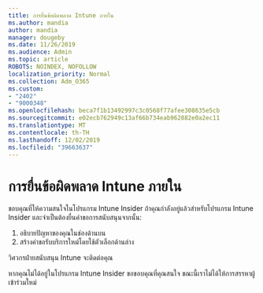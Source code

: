 ```yaml
---
title: การยื่นข้อผิดพลาด Intune ภายใน
ms.author: mandia
author: mandia
manager: dougeby
ms.date: 11/26/2019
ms.audience: Admin
ms.topic: article
ROBOTS: NOINDEX, NOFOLLOW
localization_priority: Normal
ms.collection: Adm_O365
ms.custom:
- "2402"
- "9000348"
ms.openlocfilehash: beca7f1b13492997c3c0568f77afee308635e5cb
ms.sourcegitcommit: e02ecb762949c13af66b734eab962882e0a2ec11
ms.translationtype: MT
ms.contentlocale: th-TH
ms.lasthandoff: 12/02/2019
ms.locfileid: "39663637"
---
```

# <a name="intune-insider-bug-filing"></a>การยื่นข้อผิดพลาด Intune ภายใน

ขอบคุณที่ให้ความสนใจในโปรแกรม Intune Insider ถ้าคุณกำลังอยู่แล้วสำหรับโปรแกรม Intune Insider และจำเป็นต้องยื่นคำขอการสนับสนุนจากนั้น:

1. อธิบายปัญหาของคุณในช่องด้านบน
2. สร้างคำขอรับบริการใหม่โดยใช้ตัวเลือกด้านล่าง

วิศวกรฝ่ายสนับสนุน Intune จะติดต่อคุณ

หากคุณไม่ได้อยู่ในโปรแกรม Intune Insider ขอขอบคุณที่คุณสนใจ ขณะนี้เราไม่ได้ให้การสรรหาผู้เข้าร่วมใหม่

